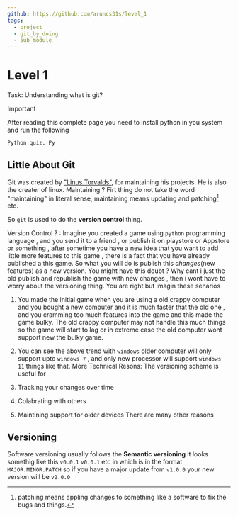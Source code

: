 ```yaml
---
github: https://github.com/aruncs31s/level_1
tags:
  - project
  - git_by_doing
  - sub_module
---
```

# Level 1

Task: Understanding what is git?

> [!IMPORTANT]
> After reading this complete page you need to install python in you system and run the following
>
> ```python
> Python quiz. Py
> ```

## Little About Git

Git was created by ["Linus Torvalds"](https://github.com/torvalds), for maintaining his projects. He is also the creater of linux.
Maintaining ? Firt thing do not take the word "maintaining" in literal sense, maintaining means updating and patching[^1] etc.

So `git` is used to do the **version control** thing.

Version Control ? : Imagine you created a game using `python` programming language , and you send it to a friend , or publish it on playstore or Appstore or something , after sometime you have a new idea that you want to add little more features to this game , there is a fact that you have already published a this game. So what you will do is publish this _changes_(new features) as a new version. You might have this doubt ? Why cant i just the old publish and republish the game with new changes , then i wont have to worry about the versioning thing. You are right but imagin these senarios

1. You made the initial game when you are using a old crappy computer and you bought a new computer and it is much faster that the old one , and you cramming too much features into the game and this made the game bulky. The old crappy computer may not handle this much things so the game will start to lag or in extreme case the old computer wont support new the bulky game.

2. You can see the above trend with `windows` older computer will only support upto `windows 7` , and only new processor will support `windows 11` things like that.
   More Technical Resons:
   The versioning scheme is useful for

3. Tracking your changes over time
4. Colabrating with others
5. Maintining support for older devices
   There are many other reasons

## Versioning

Software versioning usually follows the **Semantic versioning** it looks somethig like this `v0.0.1` `v0.0.1` etc in which is in the format `MAJOR.MINOR.PATCH` so if you have a major update from `v1.0.0` your new version will be `v2.0.0`
[^1]: patching means appling changes to something like a software to fix the bugs and things.
